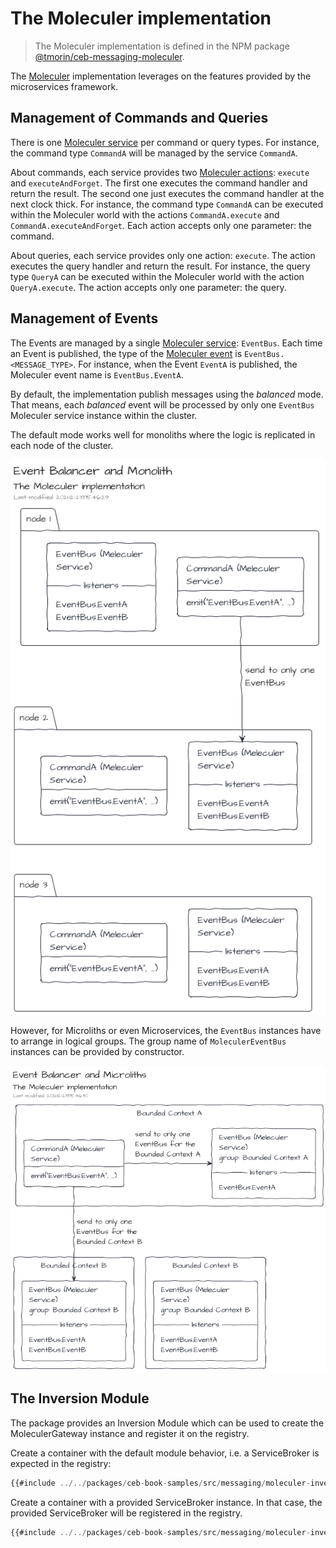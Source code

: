 # The Moleculer implementation

> The Moleculer implementation is defined in the NPM package [@tmorin/ceb-messaging-moleculer](https://www.npmjs.com/package/@tmorin/ceb-messaging-moleculer).

The [Moleculer] implementation leverages on the features provided by the microservices framework.

## Management of Commands and Queries

There is one [Moleculer service] per command or query types.
For instance, the command type `CommandA` will be managed by the service `CommandA`.

About commands, each service provides two [Moleculer actions]: `execute` and `executeAndForget`.
The first one executes the command handler and return the result.
The second one just executes the command handler at the next clock thick.
For instance, the command type `CommandA` can be executed within the Moleculer world with the actions `CommandA.execute` and `CommandA.executeAndForget`.
Each action accepts only one parameter: the command.

About queries, each service provides only one action: `execute`.
The action executes the query handler and return the result.
For instance, the query type `QueryA` can be executed within the Moleculer world with the action `QueryA.execute`.
The action accepts only one parameter: the query.

## Management of Events

The Events are managed by a single [Moleculer service]: `EventBus`.
Each time an Event is published, the type of the [Moleculer event] is `EventBus.<MESSAGE_TYPE>`.
For instance, when the Event `EventA` is published, the Moleculer event name is `EventBus.EventA`.

By default, the implementation publish messages using the _balanced_ mode.
That means, each _balanced_ event will be processed by only one `EventBus` Moleculer service instance within the cluster.

The default mode works well for monoliths where the logic is replicated in each node of the cluster.

![Event Balancer and Monolith](moleculer-balanced-monolith.png)

However, for Microliths or even Microservices, the `EventBus` instances have to arrange in logical groups.
The group name of `MoleculerEventBus` instances can be provided by constructor.

![Event Balancer and Microlith](moleculer-balanced-microlith.png)

## The Inversion Module

The package provides an Inversion Module which can be used to create the MoleculerGateway instance and register it on the registry.

Create a container with the default module behavior, i.e. a ServiceBroker is expected in the registry:
```typescript
{{#include ../../packages/ceb-book-samples/src/messaging/moleculer-inversion-registrykey.ts}}
```

Create a container with a provided ServiceBroker instance.
In that case, the provided ServiceBroker will be registered in the registry.
```typescript
{{#include ../../packages/ceb-book-samples/src/messaging/moleculer-inversion-instance.ts}}
```

[Moleculer]: https://moleculer.services
[Moleculer service]: https://moleculer.services/docs/0.14/actions.html
[Moleculer actions]: https://moleculer.services/docs/0.14/actions.html
[Moleculer event]: https://moleculer.services/docs/0.14/events.html
